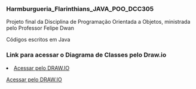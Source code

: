 ### Harmburgueria_Flarinthians_JAVA_POO_DCC305

Projeto final da Disciplina de Programação Orientada a Objetos, ministrada pelo Professor Felipe Dwan

Códigos escritos em Java

### Link para acessar o Diagrama de Classes pelo Draw.io
<div>
  <li>
    <a href="https://viewer.diagrams.net/?tags=%7B%7D&highlight=0000ff&edit=_blank&layers=1&nav=1&title=Diagrama_de_Classes_Hamburgueria_Flarinthians.drawio#R7V1bd5u4Fv41XqvzkC7EzfCYOHUvk07TpifTeeqSMbFpMXIBN0l%2F%2FZG4GRAYHFsgbM3qtEHhIqRPe3%2F7wtZImaye3vpwvfyI5rY7kqX500i5HsmyKmkK%2Foe0PMctwARS3LLwnXnStm24c%2F7YSWN62saZ20HhxBAhN3TWxUYLeZ5thYU26PvosXjaA3KLT13DhU013FnQpVv%2FdebhMm415PG2%2FZ3tLJbpk4Fuxr9ZwfTk5E2CJZyjx1yT8makTHyEwvin1dPEdsnopePy7%2Fvnf92bn%2FrbD5%2BDX%2FB%2FV39%2F%2Fef%2BIr7ZdJ9LslfwbS988a3%2FXswns19reHHnTZ9utNnFxefpBVD05OXC53TE7DkewOQQ%2BeESLZAH3Tfb1isfbby5Te4r4aPtOTcIrXEjwI0%2F7DB8TtAANyHCTctw5Sa%2FtZ%2Bc8Bu5%2FLWsJYf%2FJXcjP18%2F5Q%2Bek4MH5IUT5CI%2F6qYiRf%2BRk7zQf47vpqWH%2F6UPIgfb20VHz9nR%2FJIADB96yLPjlqnjurnnTeHKcckFX50VRrEs%2FWM%2F4r%2B%2FoBX0klOSlwQqPo7HkgxgCXwNM5ecF6CNbyWX%2Fvn5MH13r%2F74tr6dfn6U3l7OPlwkMyyF0F%2FY4a5pzQEUL20brWz85vhK33Zh6Pwudg8mS2yRnZddeosc3HFZSuSBNk6WTSINDGAUbxH3LLlqC0Y8zvA5d9qanBDUP0c3Ss8xjCK2m%2FpVPB%2F%2FEPcgPcqNybYpWi%2FVa2fXZPyG7iYZz%2BnGsxzkjSbK6BL4DqKWVvDorFwYYS2CTvIbgjboOgsMqWsLI8XGEL%2F6bfuhg%2BXYZfKLkKytK2vpuPMb%2BIw2ZP6DEFo%2F06OrJfKdP%2Fi2MF1m%2BNd%2Bik9ZL5xxR65MHu3bAT7nNgUpyJpuYBAm51jIdeE6cGZRh8kpKzzVjneFwhCt0hsV5EImL6OD0Ec%2FMwkMDllebVcTGUD7KYd0ejmkcFOL8DET%2BEiPW40B9GS%2Bl3ltkeqGHUvoC9Zq0Fvgccueh4VX4XlAldo9T9aLj4MuxooHQ%2FuKjHxQwvxRUA4olP%2BD7zlSLslM%2BM5v%2FHD8013oO96Cwjse%2FzCHbdd%2BCGuRHayhhe9xE51zrW5bviTvT5oQvvbBjVC1dOZz24tQF8IQzrKVlAgX3AHtCv%2FBwzghmkHDHZrgY7A9xn%2FI6T5WKx4GKHQiWNkY9Y82Qf5xMLpTeDRj9Lk49ftCJI%2FIAjb2BYJMAeEOC5pM1JUAcY02ZEZODRA7JFxCbw5iDseHjSb3DBuFgs0EKw4KLycqQAaHl3FLzccMLyqFFwoUrhMxqJw9QbOLBsSs8NxHpkwCka%2BR4XIBKBgpNIyUCsi4cGa7tyhwQsL%2FlGs%2FPrcEpQGpGyCp7YBgHI6DahPGpOa9C8P0hbYkh7ZiskDztmI9NI5uKapykVIDUEbKkUxF%2BkHqbltx3HABG2NRp8TaZWhjrHohTZKElcillaioZeC0NRPNF1mJoGQlKga%2FVuKYgnfOSsSWgGOdLsdjp7X11hDlxUg0KBxUGIkpHoSNyAdqercRTcH5ecBBW9uPGeXX%2Bw1GjXKRqNdpXGrfWFQWU7JcGARYzuXDSgcxGnamAlCY2AB4PvUiY1Jk47WmStmfkkA5kkkADLn4XMMwd5oE1AW4o2YJzgxsAkD7xr7dQndlOz4MhFUwDKsAmGO1CDatpedk%2FCKrQFFbWAVjPqwCoAnFzkCxZ3Lj6HYBUBmp9jFtGFhL24L%2BmyBEvzb2q7%2FqzIAcMNrCIBJAtdyezBshAUEy8IdMFTUDrWevdqrahoKVHdLjMBamaL2ysNciI6iaulXO1rlkBJXdvH1nBO2ajHys03WEi5cVmWuQvvXrqrWLt3Ui0ElxuWoBQmFb5AEdDNF6KcKFi7eye7Lg9DzgoK3TlpmzzhgKSxxmTL9y0BWa7XUY06cj5y3J3rF0EO0ve2v7gl8Nh19pLw6hZ40nEUOvRDed%2BSZi6EwU624HTO8Ei3aaihj6kWPox0dNlzH0yu7RCWaClveAg75j6HQi1txe4dH1s3TDelf7YKUFR%2FNv9K09sq%2BVubfLOLSvjI7sJqlbu4kOvk3QH8fDePTFN6oDMZ3GIvu4Ft90%2FqCwnJjovhr5yIvlBOgAnDCdODCddsOmd9MJ0LEtYTv1AIS%2Bbaf0NQR1fgF1ZpRD3Dt3rkjSjXPWHMxcBXkeBnk2BXmuB7iIO3Sk%2FRoyP%2FunzyLywCV9bsBN%2F%2FxZxB74QELfBBqoar8Meo9qkllWUJYGlPvuryErqOHLv6HkjqfLtDl5XK2hV%2FuR%2B72%2F41O10md5oCHrm75CkhuukLXxzivYZIqnQ1%2ByKqxY2f4mRXiFZTEEywIoRg1G81JYNiqksAJO3raQaeNZZI2zoQaxRNnHuKgE5a6Cpoc512gz8x5GalQUjuzHrGhAjNo3Ykw6l2Uk6y4ZzbnzuwAP%2FdcGpSvuIv6wk6AKqOunaIjS3%2BOfFsm%2FcEWg4s2CdXQsVTRtQYm1YRgZvTF3sKCPFXHSF%2FxuUXeyO%2FPQwzVE9Okc9%2FfXxnZ%2BDKvLM2hhs3FIPbbsGXLhoLqMCWLUPqAuo9%2FDwjF0H6A1rCGeQX9mW5thddpa2vM59LnuI3SXwwKvhSw4GZpQW2ygDz146REbG9PXQXU%2B2FjoGpv3%2BA1%2BwLqeVpP3Lkp5JEw%2F5dkFS%2BBiPOKLYuttKbbKzCoTFXr4gIIitcQCqwo9QO%2B37MvoDIrvVQNjXA0MFsX3ijc5Vrm9cgU0U2%2FwuZfL7e19QfYubJ30tAPi2xWWRA8Y49RaEf55Pv3zFDgVUdIlxbeou9uV8q%2BR8dyU56Ml3RmU53vJVPVfnk%2FvN8fibHmawqaoSoc8jWJRkrZ%2FXeQOeFe6dvK8a4LpTbh0oCcKIw%2BVeQEpNV4F9VLo%2FB9BvZjo8zqxzQ31opNnz5V6NUwVB9SLXqSCenVBvTrcn6Ij6iUrgEvqVbElxdSFK9sTLq%2FhEi9gttRyZ0C8RMCrK21%2BnK%2Fd2BEvGglnS7x435JCHwvi1Qvx0rsjXl1sDFbWjGNzz8Dj3hccfSexHfNUilT6MHBcspeYYG5DZW5jTQQrU4jTRewEcWPDBmqEPi%2FEzaB9p2dL3HZPFQfETRHErRfiZnZH3LqhagCo%2B1Kv%2Fa%2FoxsdGp918u4PoFm5cwdSGytS2dckEVVNFPcWu9H%2BNmOeGqtFIOFuqtnuqOKBq%2FVa%2FPFuqpsonR9U6oVEqbQZ%2Bu4eBJTjUYDmULLZbzdBNl0sRHIqJYq6Tv9xwKDob9lw5VMNU9c%2BhknxqwaG65lDa0DkU5YrSJCV%2FQ16cVyqdNfGWKmcg%2BNcw%2BZeqC%2F6V4ryq%2BJjgXyyUeo3s5oV%2FjWl3%2Fdnyr91TxQH%2F6ndT%2BvPlX2w2TuyVf5l88q%2BqvRzTGliCdw2Td2kizSvb%2FJz2dgjexUaZH2czR3a8i%2F4U6Wx51%2B6p4oB3idphvfAu7Sj7cnDFu4zkWw%2FOeJdGZzJ8RO4S3TgzvKAx9fBtUZlisATMSOsxCAKm0WpXEDAmWr1OeHNDwOgQ9LkSsIap4oCA6YKA9ULA1JMjYOPkw2jeCBgtjSIC9hFj2IFiv7TBcq9x64KsOxTdiXAvsZFqVwq9Rm7zwr0Mwb1aThUH3EsUp%2BiHew2%2BcD7FpHSDy6CjRifDRNxrAn0HWaK%2BxHDJl66KyGMKclENvyuNznk1fENEHltOVe%2Fky6A1E54kfxNufJEPMxStJKU7%2FSao0tt%2BBmbKL1FKmlZUSqAtintQSqaIxnQk6QzOlZJJewTswPJt%2FK7vvWCzQkG9Whrsruk8IeClUuJ4CKA%2FvUkRMN14Fl5pxBwTMGALg4o9O7uFAQAtyqvkPDoeKquHIlGodwrh3kYeptemqaYNsZtJkbW0Yetpio6e80e3to8nKyJUmTOK9lnpprHTa0UOynfi0B2Vbm4SO4d2TWDNVxQ5RGkVgErbDnVvKVqRbQFFLbm34lel3Fv0raRx%2BVZKO0%2FZsegRALRWZLwWVFMvrgXTNJvWQgr712NVLkBfkuQuoF%2B5GI%2B4Hv78fJi%2Bu1d%2FfFvfTj8%2FSm8vZx8uLqSWy8HsdTmMS85e03jpYgClxWACNl7jco8No6HKHRjvvICNyxiAFoX2j70ytb1X5k4tlUVT%2FsuvzdrICm%2F6SB7EAgTAKCmR7Cu%2B%2FZdg6VYmq8CNJpf7LDcswvIVjatWUQexzNO86I6Dn9tVX1jzoGG9n1YAFAC95RKPZcEBodIDLRY6r%2BXNEx5Lj%2BTNU%2FgRblo%2B3bSqUoo9a3KFn9aoUBX6Dlv4NIKHANDf5VLAFo7aY%2FhnEmmyl6e2CpTMPLUZJnNY8O3Q8aEvfHNs577KR1s19%2BycczI99%2B%2BJroIiTWYwmk59aTwS7JIppxGQBLLIUe5K2Mmcb10MZDr7omWijFB3x0BA7yHJ1O2RR8DcXuFFlkDAwTpHoIAtClpHJGVWKFBo0lPMTXgVORow20Cv%2FhJoYIqGtlyFnUxI95Du1iVY59rj0W%2BnMCrboRglD40qMXKA1z6JrbdZoVMfSPXZufAjDse6MtVy0kDb6mdAOvmPEEBaiESYV8wVaZ0U5sa80mly7XiYVq1sUmpbZH12AoP%2BbSyd%2FjBJuJM7mfv%2Bcz2VzvPb9oqnn0iqTMYrm3M3lWrAdJQrI1Hc6eW5myUnN5DNjnM3K3b0TnxHE%2FTH8fD4%2BUhIOJZUXCvDKcNAjxKP1nbCo9gvKpQ0tb0%2FVKi0h3HqQt8Jlw70ROHNgZj%2BlNIxW0dW9ZMv%2FgQqtk2OfGg3WOSNZN0l0HtrkwnAb6gvwmyihBh8If1XjxNgZSj26CR6ChKXITYABCi6AoUm9w4KOupOgWLLoAUqukDFuHferNJ5ORQqtgxaoKILVGB7vXdY0EY2BQuSoLjAXDjDhOTEvmWBDqboUHp3LVfsoU7NuYg2dQIGrSXZZBZtUntJ20g9yOnPbcpYbr3Vo8L3nk01CVp8%2FZU40LeffvXvsa78uLq1v1o9NNXkwNiV1CeopD1AdWKfBsZmyvFTjLorjkrvTgwavoCliqPuf0Un5VSBRqvdu42Fru0bspP2D1G5bij%2BTAqjSltD8PTrqQKxk1Bn5LJO2nOTylSxe8e5llRtmqzea6qCtKxmoaiq9fUpFHppIHqpXDxEk1rqiSzQup9eylwZu%2FQSL18wVtRUpVxiuYKKwlV6FKln7q%2Bi2hCZI0o9WkW18JS%2BP1FP6Q7Rl2jkgzwjLCBUFZnrGEItap4JxtsFFqrMsCosGMygQIfjSuWaT05kcAUAo299IgOaZlSVaxYwYAkDAPpXCnQE9sb2hTU1HGtKK1tTaQXuHKhkqcqaKpeAPUVris7XpmjzXehjmZRjza7tv0obpfApFPncB0pBY1%2FjqhKv7JSh1KJmvWDGXWChwkqqxAIrZixLtHfRFXuYdDT7Oq1JOpYEFbtXuGIDky4xUGEadY0BlZphUTS6q7LwUmKXNucO1eGom9yhrKM5SfElLSMlbKeh2E6lfCG9rS1zBsVeZKnF1%2F2CFR9DJybChN8MCVmq2N0t%2Buz5y7Z0nuBFLDHQe6UXWaKDBqLSSydz33ulF7mr%2FZKq8%2B3HyuhFGfdS4z6AFTuYVe66xCFVzlICmvdXkWpoUEd1YXRZK7AerZxe2rosDOXr1rXinY63hVL5QePSImKQeS1X7ETDZJUdXE8p2bssWaEXZKvAho9ihrFLZuslVRvZ62qbzNJCGJc9oq2XlGKWTKAxq6KsNV2u7Zma1r2qvoDVGqS%2FX08DRUtQWIr6rw1KqcJFnK97iU%2FQ5PVTBNX099vIUnwbcv5BN7p2jnYruPDhCuIz5sRKnRBHUbQML%2FD%2F7%2BBqtvEXG7xs4feono0XF7T5%2FuHy%2FvL77adP368nE4WYBnFv8IDHHSq%2Bb30zGdBi47rybQ4fS0WvHcu6IbDwa89RLF3Ir8mPtz76YYfkp6njQQKmeXSlE1jOGtvCMD4nvuNEGV2Oo78VcsUn3yGVMaMLyP%2BfZuRWAaGmsrRyPIfw0Oi3a9tNHvZgBwGpHSxNbddZk%2F5dP0LvdfPIrjkY2CByaQXxedkLXCEsTpK3vsdvbTmbSO4jNxpY0vwey%2F7tFXu8arUNQjknUp2Y6M8Hx3VLTYn9gRs0yjEhE931uHRC%2Bw63k0c9%2BnBda6HkFXLkmriC1s9F1F7ux%2F76sE7DtzJFXuIwk4v%2Bqwr3Vc2WRrsyt2tME3zoI4KprXzHA738iOY2OeP%2F" rel="nofollow">Acessar pelo DRAW.IO</a>

[Acessar pelo DRAW.IO]([http://www.cburch.com/logisim/](https://viewer.diagrams.net/?tags=%7B%7D&highlight=0000ff&edit=_blank&layers=1&nav=1&title=Diagrama_de_Classes_Hamburgueria_Flarinthians.drawio#R7V1bd5u4Fv41XqvzkC7EzfCYOHUvk07TpifTeeqSMbFpMXIBN0l%2F%2FZG4GRAYHFsgbM3qtEHhIqRPe3%2F7wtZImaye3vpwvfyI5rY7kqX500i5HsmyKmkK%2Foe0PMctwARS3LLwnXnStm24c%2F7YSWN62saZ20HhxBAhN3TWxUYLeZ5thYU26PvosXjaA3KLT13DhU013FnQpVv%2FdebhMm415PG2%2FZ3tLJbpk4Fuxr9ZwfTk5E2CJZyjx1yT8makTHyEwvin1dPEdsnopePy7%2Fvnf92bn%2FrbD5%2BDX%2FB%2FV39%2F%2Fef%2BIr7ZdJ9LslfwbS988a3%2FXswns19reHHnTZ9utNnFxefpBVD05OXC53TE7DkewOQQ%2BeESLZAH3Tfb1isfbby5Te4r4aPtOTcIrXEjwI0%2F7DB8TtAANyHCTctw5Sa%2FtZ%2Bc8Bu5%2FLWsJYf%2FJXcjP18%2F5Q%2Bek4MH5IUT5CI%2F6qYiRf%2BRk7zQf47vpqWH%2F6UPIgfb20VHz9nR%2FJIADB96yLPjlqnjurnnTeHKcckFX50VRrEs%2FWM%2F4r%2B%2FoBX0klOSlwQqPo7HkgxgCXwNM5ecF6CNbyWX%2Fvn5MH13r%2F74tr6dfn6U3l7OPlwkMyyF0F%2FY4a5pzQEUL20brWz85vhK33Zh6Pwudg8mS2yRnZddeosc3HFZSuSBNk6WTSINDGAUbxH3LLlqC0Y8zvA5d9qanBDUP0c3Ss8xjCK2m%2FpVPB%2F%2FEPcgPcqNybYpWi%2FVa2fXZPyG7iYZz%2BnGsxzkjSbK6BL4DqKWVvDorFwYYS2CTvIbgjboOgsMqWsLI8XGEL%2F6bfuhg%2BXYZfKLkKytK2vpuPMb%2BIw2ZP6DEFo%2F06OrJfKdP%2Fi2MF1m%2BNd%2Bik9ZL5xxR65MHu3bAT7nNgUpyJpuYBAm51jIdeE6cGZRh8kpKzzVjneFwhCt0hsV5EImL6OD0Ec%2FMwkMDllebVcTGUD7KYd0ejmkcFOL8DET%2BEiPW40B9GS%2Bl3ltkeqGHUvoC9Zq0Fvgccueh4VX4XlAldo9T9aLj4MuxooHQ%2FuKjHxQwvxRUA4olP%2BD7zlSLslM%2BM5v%2FHD8013oO96Cwjse%2FzCHbdd%2BCGuRHayhhe9xE51zrW5bviTvT5oQvvbBjVC1dOZz24tQF8IQzrKVlAgX3AHtCv%2FBwzghmkHDHZrgY7A9xn%2FI6T5WKx4GKHQiWNkY9Y82Qf5xMLpTeDRj9Lk49ftCJI%2FIAjb2BYJMAeEOC5pM1JUAcY02ZEZODRA7JFxCbw5iDseHjSb3DBuFgs0EKw4KLycqQAaHl3FLzccMLyqFFwoUrhMxqJw9QbOLBsSs8NxHpkwCka%2BR4XIBKBgpNIyUCsi4cGa7tyhwQsL%2FlGs%2FPrcEpQGpGyCp7YBgHI6DahPGpOa9C8P0hbYkh7ZiskDztmI9NI5uKapykVIDUEbKkUxF%2BkHqbltx3HABG2NRp8TaZWhjrHohTZKElcillaioZeC0NRPNF1mJoGQlKga%2FVuKYgnfOSsSWgGOdLsdjp7X11hDlxUg0KBxUGIkpHoSNyAdqercRTcH5ecBBW9uPGeXX%2Bw1GjXKRqNdpXGrfWFQWU7JcGARYzuXDSgcxGnamAlCY2AB4PvUiY1Jk47WmStmfkkA5kkkADLn4XMMwd5oE1AW4o2YJzgxsAkD7xr7dQndlOz4MhFUwDKsAmGO1CDatpedk%2FCKrQFFbWAVjPqwCoAnFzkCxZ3Lj6HYBUBmp9jFtGFhL24L%2BmyBEvzb2q7%2FqzIAcMNrCIBJAtdyezBshAUEy8IdMFTUDrWevdqrahoKVHdLjMBamaL2ysNciI6iaulXO1rlkBJXdvH1nBO2ajHys03WEi5cVmWuQvvXrqrWLt3Ui0ElxuWoBQmFb5AEdDNF6KcKFi7eye7Lg9DzgoK3TlpmzzhgKSxxmTL9y0BWa7XUY06cj5y3J3rF0EO0ve2v7gl8Nh19pLw6hZ40nEUOvRDed%2BSZi6EwU624HTO8Ei3aaihj6kWPox0dNlzH0yu7RCWaClveAg75j6HQi1txe4dH1s3TDelf7YKUFR%2FNv9K09sq%2BVubfLOLSvjI7sJqlbu4kOvk3QH8fDePTFN6oDMZ3GIvu4Ft90%2FqCwnJjovhr5yIvlBOgAnDCdODCddsOmd9MJ0LEtYTv1AIS%2Bbaf0NQR1fgF1ZpRD3Dt3rkjSjXPWHMxcBXkeBnk2BXmuB7iIO3Sk%2FRoyP%2FunzyLywCV9bsBN%2F%2FxZxB74QELfBBqoar8Meo9qkllWUJYGlPvuryErqOHLv6HkjqfLtDl5XK2hV%2FuR%2B72%2F41O10md5oCHrm75CkhuukLXxzivYZIqnQ1%2ByKqxY2f4mRXiFZTEEywIoRg1G81JYNiqksAJO3raQaeNZZI2zoQaxRNnHuKgE5a6Cpoc512gz8x5GalQUjuzHrGhAjNo3Ykw6l2Uk6y4ZzbnzuwAP%2FdcGpSvuIv6wk6AKqOunaIjS3%2BOfFsm%2FcEWg4s2CdXQsVTRtQYm1YRgZvTF3sKCPFXHSF%2FxuUXeyO%2FPQwzVE9Okc9%2FfXxnZ%2BDKvLM2hhs3FIPbbsGXLhoLqMCWLUPqAuo9%2FDwjF0H6A1rCGeQX9mW5thddpa2vM59LnuI3SXwwKvhSw4GZpQW2ygDz146REbG9PXQXU%2B2FjoGpv3%2BA1%2BwLqeVpP3Lkp5JEw%2F5dkFS%2BBiPOKLYuttKbbKzCoTFXr4gIIitcQCqwo9QO%2B37MvoDIrvVQNjXA0MFsX3ijc5Vrm9cgU0U2%2FwuZfL7e19QfYubJ30tAPi2xWWRA8Y49RaEf55Pv3zFDgVUdIlxbeou9uV8q%2BR8dyU56Ml3RmU53vJVPVfnk%2FvN8fibHmawqaoSoc8jWJRkrZ%2FXeQOeFe6dvK8a4LpTbh0oCcKIw%2BVeQEpNV4F9VLo%2FB9BvZjo8zqxzQ31opNnz5V6NUwVB9SLXqSCenVBvTrcn6Ij6iUrgEvqVbElxdSFK9sTLq%2FhEi9gttRyZ0C8RMCrK21%2BnK%2Fd2BEvGglnS7x435JCHwvi1Qvx0rsjXl1sDFbWjGNzz8Dj3hccfSexHfNUilT6MHBcspeYYG5DZW5jTQQrU4jTRewEcWPDBmqEPi%2FEzaB9p2dL3HZPFQfETRHErRfiZnZH3LqhagCo%2B1Kv%2Fa%2FoxsdGp918u4PoFm5cwdSGytS2dckEVVNFPcWu9H%2BNmOeGqtFIOFuqtnuqOKBq%2FVa%2FPFuqpsonR9U6oVEqbQZ%2Bu4eBJTjUYDmULLZbzdBNl0sRHIqJYq6Tv9xwKDob9lw5VMNU9c%2BhknxqwaG65lDa0DkU5YrSJCV%2FQ16cVyqdNfGWKmcg%2BNcw%2BZeqC%2F6V4ryq%2BJjgXyyUeo3s5oV%2FjWl3%2Fdnyr91TxQH%2F6ndT%2BvPlX2w2TuyVf5l88q%2BqvRzTGliCdw2Td2kizSvb%2FJz2dgjexUaZH2czR3a8i%2F4U6Wx51%2B6p4oB3idphvfAu7Sj7cnDFu4zkWw%2FOeJdGZzJ8RO4S3TgzvKAx9fBtUZlisATMSOsxCAKm0WpXEDAmWr1OeHNDwOgQ9LkSsIap4oCA6YKA9ULA1JMjYOPkw2jeCBgtjSIC9hFj2IFiv7TBcq9x64KsOxTdiXAvsZFqVwq9Rm7zwr0Mwb1aThUH3EsUp%2BiHew2%2BcD7FpHSDy6CjRifDRNxrAn0HWaK%2BxHDJl66KyGMKclENvyuNznk1fENEHltOVe%2Fky6A1E54kfxNufJEPMxStJKU7%2FSao0tt%2BBmbKL1FKmlZUSqAtintQSqaIxnQk6QzOlZJJewTswPJt%2FK7vvWCzQkG9Whrsruk8IeClUuJ4CKA%2FvUkRMN14Fl5pxBwTMGALg4o9O7uFAQAtyqvkPDoeKquHIlGodwrh3kYeptemqaYNsZtJkbW0Yetpio6e80e3to8nKyJUmTOK9lnpprHTa0UOynfi0B2Vbm4SO4d2TWDNVxQ5RGkVgErbDnVvKVqRbQFFLbm34lel3Fv0raRx%2BVZKO0%2FZsegRALRWZLwWVFMvrgXTNJvWQgr712NVLkBfkuQuoF%2B5GI%2B4Hv78fJi%2Bu1d%2FfFvfTj8%2FSm8vZx8uLqSWy8HsdTmMS85e03jpYgClxWACNl7jco8No6HKHRjvvICNyxiAFoX2j70ytb1X5k4tlUVT%2FsuvzdrICm%2F6SB7EAgTAKCmR7Cu%2B%2FZdg6VYmq8CNJpf7LDcswvIVjatWUQexzNO86I6Dn9tVX1jzoGG9n1YAFAC95RKPZcEBodIDLRY6r%2BXNEx5Lj%2BTNU%2FgRblo%2B3bSqUoo9a3KFn9aoUBX6Dlv4NIKHANDf5VLAFo7aY%2FhnEmmyl6e2CpTMPLUZJnNY8O3Q8aEvfHNs577KR1s19%2BycczI99%2B%2BJroIiTWYwmk59aTwS7JIppxGQBLLIUe5K2Mmcb10MZDr7omWijFB3x0BA7yHJ1O2RR8DcXuFFlkDAwTpHoIAtClpHJGVWKFBo0lPMTXgVORow20Cv%2FhJoYIqGtlyFnUxI95Du1iVY59rj0W%2BnMCrboRglD40qMXKA1z6JrbdZoVMfSPXZufAjDse6MtVy0kDb6mdAOvmPEEBaiESYV8wVaZ0U5sa80mly7XiYVq1sUmpbZH12AoP%2BbSyd%2FjBJuJM7mfv%2Bcz2VzvPb9oqnn0iqTMYrm3M3lWrAdJQrI1Hc6eW5myUnN5DNjnM3K3b0TnxHE%2FTH8fD4%2BUhIOJZUXCvDKcNAjxKP1nbCo9gvKpQ0tb0%2FVKi0h3HqQt8Jlw70ROHNgZj%2BlNIxW0dW9ZMv%2FgQqtk2OfGg3WOSNZN0l0HtrkwnAb6gvwmyihBh8If1XjxNgZSj26CR6ChKXITYABCi6AoUm9w4KOupOgWLLoAUqukDFuHferNJ5ORQqtgxaoKILVGB7vXdY0EY2BQuSoLjAXDjDhOTEvmWBDqboUHp3LVfsoU7NuYg2dQIGrSXZZBZtUntJ20g9yOnPbcpYbr3Vo8L3nk01CVp8%2FZU40LeffvXvsa78uLq1v1o9NNXkwNiV1CeopD1AdWKfBsZmyvFTjLorjkrvTgwavoCliqPuf0Un5VSBRqvdu42Fru0bspP2D1G5bij%2BTAqjSltD8PTrqQKxk1Bn5LJO2nOTylSxe8e5llRtmqzea6qCtKxmoaiq9fUpFHppIHqpXDxEk1rqiSzQup9eylwZu%2FQSL18wVtRUpVxiuYKKwlV6FKln7q%2Bi2hCZI0o9WkW18JS%2BP1FP6Q7Rl2jkgzwjLCBUFZnrGEItap4JxtsFFqrMsCosGMygQIfjSuWaT05kcAUAo299IgOaZlSVaxYwYAkDAPpXCnQE9sb2hTU1HGtKK1tTaQXuHKhkqcqaKpeAPUVris7XpmjzXehjmZRjza7tv0obpfApFPncB0pBY1%2FjqhKv7JSh1KJmvWDGXWChwkqqxAIrZixLtHfRFXuYdDT7Oq1JOpYEFbtXuGIDky4xUGEadY0BlZphUTS6q7LwUmKXNucO1eGom9yhrKM5SfElLSMlbKeh2E6lfCG9rS1zBsVeZKnF1%2F2CFR9DJybChN8MCVmq2N0t%2Buz5y7Z0nuBFLDHQe6UXWaKDBqLSSydz33ulF7mr%2FZKq8%2B3HyuhFGfdS4z6AFTuYVe66xCFVzlICmvdXkWpoUEd1YXRZK7AerZxe2rosDOXr1rXinY63hVL5QePSImKQeS1X7ETDZJUdXE8p2bssWaEXZKvAho9ihrFLZuslVRvZ62qbzNJCGJc9oq2XlGKWTKAxq6KsNV2u7Zma1r2qvoDVGqS%2FX08DRUtQWIr6rw1KqcJFnK97iU%2FQ5PVTBNX099vIUnwbcv5BN7p2jnYruPDhCuIz5sRKnRBHUbQML%2FD%2F7%2BBqtvEXG7xs4feono0XF7T5%2FuHy%2FvL77adP368nE4WYBnFv8IDHHSq%2Bb30zGdBi47rybQ4fS0WvHcu6IbDwa89RLF3Ir8mPtz76YYfkp6njQQKmeXSlE1jOGtvCMD4nvuNEGV2Oo78VcsUn3yGVMaMLyP%2BfZuRWAaGmsrRyPIfw0Oi3a9tNHvZgBwGpHSxNbddZk%2F5dP0LvdfPIrjkY2CByaQXxedkLXCEsTpK3vsdvbTmbSO4jNxpY0vwey%2F7tFXu8arUNQjknUp2Y6M8Hx3VLTYn9gRs0yjEhE931uHRC%2Bw63k0c9%2BnBda6HkFXLkmriC1s9F1F7ux%2F76sE7DtzJFXuIwk4v%2Bqwr3Vc2WRrsyt2tME3zoI4KprXzHA738iOY2OeP%2F))
